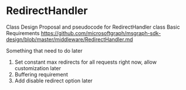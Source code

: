 # RedirectHandler
Class Design Proposal and pseudocode for RedirectHandler class
Basic Requirements 
https://github.com/microsoftgraph/msgraph-sdk-design/blob/master/middleware/RedirectHandler.md

Something that need to do later 
1. Set constant max redirects for all requests right now, allow customization later
2. Buffering requirement
3. Add disable redirect option later
